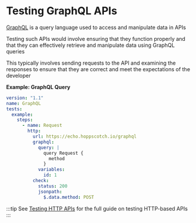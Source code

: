 # Testing GraphQL APIs

[GraphQL](https://graphql.org) is a query language used to access and manipulate data in APIs

Testing such APIs would involve ensuring that they function properly and that they can effectively retrieve and manipulate data using GraphQL queries

This typically involves sending requests to the API and examining the responses to ensure that they are correct and meet the expectations of the developer

**Example: GraphQL Query**

```yaml
version: "1.1"
name: GraphQL
tests:
  example:
    steps:
      - name: Request
        http:
          url: https://echo.hoppscotch.io/graphql
          graphql:
            query: |
              query Request {
                method
              }
            variables:
              id: 1
          check:
            status: 200
            jsonpath:
              $.data.method: POST
```

:::tip
See [Testing HTTP APIs](/guides/testing-http) for the full guide on testing HTTP-based APIs
:::
